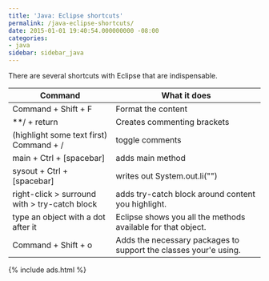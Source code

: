 ```yaml
---
title: 'Java: Eclipse shortcuts'
permalink: /java-eclipse-shortcuts/
date: 2015-01-01 19:40:54.000000000 -08:00
categories:
- java
sidebar: sidebar_java
---
```


There are several shortcuts with Eclipse that are indispensable.

| Command | What it does |
|-------|--------|
| Command + Shift + F | Format the content |
| **/ + return | Creates commenting brackets |
| (highlight some text first) Command + / | toggle comments |
| main + Ctrl + [spacebar] | adds main method |
| sysout + Ctrl + [spacebar] | writes out System.out.li("") |
| right-click > surround with > try-catch block | adds try-catch block around content you highlight. |
| type an object with a dot after it | Eclipse shows you all the methods available for that object. |
| Command + Shift + o | Adds the necessary packages to support the classes your'e using. |

{% include ads.html %}
